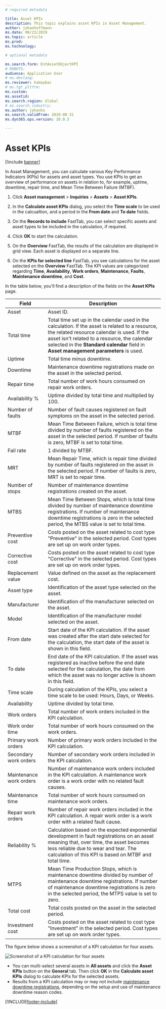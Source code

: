 ```yaml
---
# required metadata

title: Asset KPIs
description: This topic explains asset KPIs in Asset Management.
author: johanhoffmann
ms.date: 08/23/2019
ms.topic: article
ms.prod: 
ms.technology: 

# optional metadata

ms.search.form: EntAssetObjectKPI 
# ROBOTS: 
audience: Application User
# ms.devlang: 
ms.reviewer: kamaybac
# ms.tgt_pltfrm: 
ms.custom: 
ms.assetid: 
ms.search.region: Global
# ms.search.industry: 
ms.author: johanho
ms.search.validFrom: 2019-08-31
ms.dyn365.ops.version: 10.0.5

---
```


# Asset KPIs

[!include [banner](../../includes/banner.md)]

 

In Asset Management, you can calculate various Key Performance Indicators (KPIs) for assets and asset types. You use KPIs to get an overview of performance on assets in relation to, for example, uptime, downtime, repair time, and Mean Time Between Failure (MTBF).

1. Click **Asset management** > **Inquiries** > **Assets** > **Asset KPIs**.

2. In the **Calculate asset KPIs** dialog, you select the **Time scale** to be used in the calcualtion, and a period in the **From date** and **To date** fields. 

3. On the **Records to include** FastTab, you can select specific assets and asset types to be included in the calculation, if required.

4. Click **OK** to start the calculation.

5. On the **Overview** FastTab, the results of the calculation are displayed in grid view. Each asset is displayed on a separate line.

6. On the **KPIs for selected line** FastTab, you see calculations for the asset selected on the **Overview** FastTab. The KPI values are categorized regarding **Time**, **Availability**, **Work orders**, **Maintenance**, **Faults**, **Maintenance downtime**, and **Cost**.

In the table below, you'll find a description of the fields on the **Asset KPIs** page.

| Field                   | Description                                                                                                                                                                                                                                                                                           |
|-------------------------|-------------------------------------------------------------------------------------------------------------------------------------------------------------------------------------------------------------------------------------------------------------------------------------------------------|
| Asset                   | Asset ID.                                                                                                                                                                                                                                                                                             |
| Total time              | Total time set up in the calendar used in the calculation. If the asset is related to a resource, the related resource calendar is used. If the asset isn't related to a resource, the calendar selected in the **Standard calendar** field in **Asset management parameters** is used. |
| Uptime                  | Total time minus downtime.                                                                                                                                                                                                                                                                            |
| Downtime                | Maintenance downtime registrations made on the asset in the selected period.                                                                                                                                                                                                                              |
| Repair time             | Total number of work hours consumed on repair work orders.                                                                                                                                                                                                                                            |
| Availability %          | Uptime divided by total time and multiplied by 100.                                                                                                                                                                                                                                                   |
| Number of faults        | Number of fault causes registered on fault symptoms on the asset in the selected period.                                                                                                                                                                                                             |
| MTBF                    | Mean Time Between Failure, which is total time divided by number of faults registered on the asset in the selected period. If number of faults is zero, MTBF is set to total time.                                                                                                                   |
| Fail rate               | 1 divided by MTBF.                                                                                                                                                                                                                                                                                    |
| MRT                     | Mean Repair Time, which is repair time divided by number of faults registered on the asset in the selected period. If number of faults is zero, MRT is set to repair time.                                                                                                                           |
| Number of stops         | Number of maintenance downtime registrations created on the asset.                                                                                                                                                                                                                                     |
| MTBS                    | Mean Time Between Stops, which is total time divided by number of maintenance downtime registrations. If number of maintenance downtime registrations is zero in the selected period, the MTBS value is set to total time.                                                                                      |
| Preventive cost         | Costs posted on the asset related to cost type "Preventive" in the selected period. Cost types are set up on work order types.                                                                                                                                                                       |
| Corrective cost         | Costs posted on the asset related to cost type "Corrective" in the selected period. Cost types are set up on work order types.                                                                                                                                                                       |
| Replacement value       | Value defined on the asset as the replacement cost.                                                                                                                                                                                                                                                  |
| Asset type             | Identification of the asset type selected on the asset.                                                                                                                                                                                                                                             |
| Manufacturer           | Identification of the manufacturer selected on the asset.                                                                                                                                                                                                                                                 |
| Model                   | Identification of the manufacturer model selected on the asset.                                                                                                                                                                                                                                           |
| From date               | Start date of the KPI calculation. If the asset was created after the start date selected for the calculation, the start date of the asset is shown in this field.                                                                                                                                  |
| To date                 | End date of the KPI calculation. If the asset was registered as inactive before the end date selected for the calculation, the date from which the asset was no longer active is shown in this field.                                                                                               |
| Time scale              | During calculation of the KPIs, you select a time scale to be used: Hours, Days, or Weeks.                                                                                                                                                                                                            |
| Availability            | Uptime divided by total time.                                                                                                                                                                                                                                                                         |
| Work orders             | Total number of work orders included in the KPI calculation.                                                                                                                                                                                                                                          |
| Work order time         | Total number of work hours consumed on the work orders.                                                                                                                                                                                                                                               |
| Primary work orders     | Number of primary work orders included in the KPI calculation.                                                                                                                                                                                                                                        |
| Secondary work orders   | Number of secondary work orders included in the KPI calculation.                                                                                                                                                                                                                                      |
| Maintenance work orders | Number of maintenance work orders included in the KPI calculation. A maintenance work order is a work order with no related fault causes.                                                                                                                                                             |
| Maintenance time        | Total number of work hours consumed on maintenance work orders.                                                                                                                                                                                                                                       |
| Repair work orders      | Number of repair work orders included in the KPI calculation. A repair work order is a work order with a related fault cause.                                                                                                                                                                        |
| Reliability %           | Calculation based on the expected exponential development in fault registrations on an asset meaning that, over time, the asset becomes less reliable due to wear and tear. The calculation of this KPI is based on MTBF and total time.                                                            |
| MTPS                    | Mean Time Production Stops, which is maintenance downtime divided by number of maintenance downtime registrations. If number of maintenance downtime registrations is zero in the selected period, the MTPS value is set to zero.                                                                               |
| Total cost              | Total costs posted on the asset in the selected period.                                                                                                                                                                                                                                              |
| Investment cost         | Costs posted on the asset related to cost type "Investment" in the selected period. Cost types are set up on work order types.                                                                                                                                                                       |

The figure below shows a screenshot of a KPI calculation for four assets.

![Screenshot of a KPI calculation for four assets](media/11-controlling-and-reporting.png)

- You can multi-select several assets in **All assets** and click the **Asset KPIs** button on the **General** tab. Then click **OK** in the **Calculate asset KPIs** dialog to calculate KPIs for the selected assets.  
- Results from a KPI calculation may or may not include [maintenance downtime registrations](../work-orders/maintenance-downtime.md), depending on the setup and use of maintenance downtime reason codes. 



[!INCLUDE[footer-include](../../../includes/footer-banner.md)]